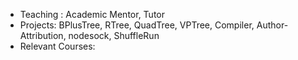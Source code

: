 - Teaching : Academic Mentor, Tutor
- Projects: BPlusTree, RTree, QuadTree, VPTree, Compiler, Author-Attribution, nodesock, ShuffleRun
- Relevant Courses:

